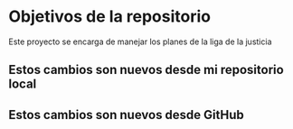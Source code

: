 # Objetivos de la repositorio

Este proyecto se encarga de manejar los planes de la liga de la justicia


## Estos cambios son nuevos desde mi repositorio local

## Estos cambios son nuevos desde GitHub

